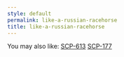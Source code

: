 ```yaml
---
style: default
permalink: like-a-russian-racehorse
title: like-a-russian-racehorse
---
```

You may also like:
[SCP-613](http://scp-wiki.net/scp-613)
[SCP-177](http://scp-wiki.net/scp-177)